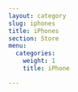 ```yaml
---
layout: category
slug: iphones
title: iPhones
section: Store
menu:
  categories:
    weight: 1
    title: iPhone

---
```

